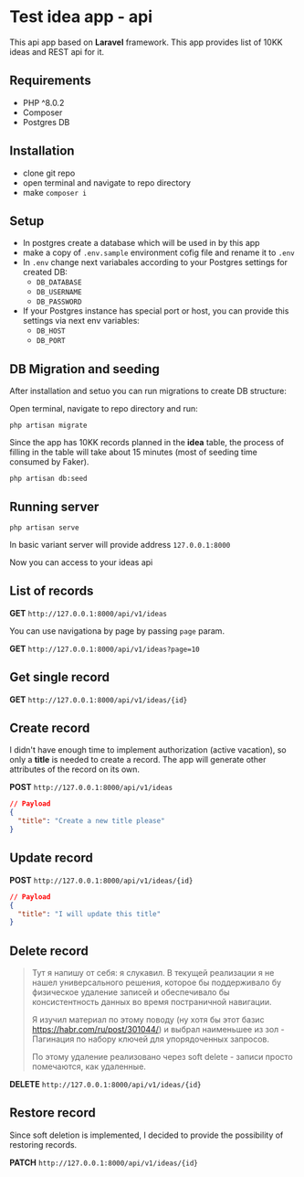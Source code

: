 
# Test idea app - api

This api app based on **Laravel** framework. This app provides list of 10KK ideas and REST api for it.

## Requirements

- PHP ^8.0.2
- Composer
- Postgres DB

## Installation

- clone git repo
- open terminal and navigate to repo directory
- make `composer i`

## Setup

- In postgres create a database which will be used in by this app
- make a copy of `.env.sample` environment cofig file and rename it to `.env`
- In `.env` change next variabales according to your Postgres settings for created DB:
  - `DB_DATABASE`
  - `DB_USERNAME`
  - `DB_PASSWORD`
- If your Postgres instance has special port or host, you can provide this settings via next env variables:
  - `DB_HOST`
  - `DB_PORT`

## DB Migration and seeding

After installation and setuo you can run migrations to create DB structure:

Open terminal, navigate to repo directory and run:

```console
php artisan migrate
```

Since the app has 10KK records planned in the **idea** table, the process of filling in the table will take about 15 minutes (most of seeding time consumed by Faker).

```console
php artisan db:seed
```

## Running server

```console
php artisan serve
```

In basic variant server will provide address `127.0.0.1:8000`

Now you can access to your ideas api

## List of records

**GET** `http://127.0.0.1:8000/api/v1/ideas`

You can use navigationa by page by passing `page` param.

**GET** `http://127.0.0.1:8000/api/v1/ideas?page=10`

## Get single record

**GET** `http://127.0.0.1:8000/api/v1/ideas/{id}`

## Create record

I didn't have enough time to implement authorization (active vacation), so only a **title** is needed to create a record. The app will generate other attributes of the record on its own.

**POST** `http://127.0.0.1:8000/api/v1/ideas`

```json
// Payload
{
  "title": "Create a new title please"
}
```

## Update record

**POST** `http://127.0.0.1:8000/api/v1/ideas/{id}`

```json
// Payload
{
  "title": "I will update this title"
}
```

## Delete record

> Тут я напишу от себя: я слукавил. В текущей реализации я не нашел универсального решения, которое бы поддерживало бу физическое удаление записей и обеспечивало бы консистентность данных во время постраничной навигации.
> 
> Я изучил материал по этому поводу (ну хотя бы этот базис https://habr.com/ru/post/301044/) и выбрал наименьшее из зол - Пагинация по набору ключей для упорядоченных запросов.
> 
> По этому удаление реализовано через soft delete - записи просто помечаются, как удаленные.

**DELETE** `http://127.0.0.1:8000/api/v1/ideas/{id}`

## Restore record

Since soft deletion is implemented, I decided to provide the possibility of restoring records.

**PATCH** `http://127.0.0.1:8000/api/v1/ideas/{id}`
